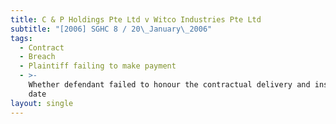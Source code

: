 ```yaml
---
title: C & P Holdings Pte Ltd v Witco Industries Pte Ltd
subtitle: "[2006] SGHC 8 / 20\_January\_2006"
tags:
  - Contract
  - Breach
  - Plaintiff failing to make payment
  - >-
    Whether defendant failed to honour the contractual delivery and installation
    date
layout: single
---
```


